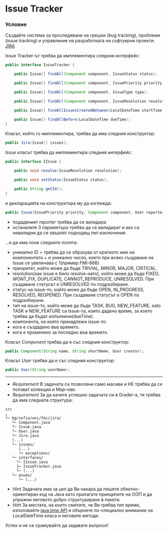 # Issue Tracker

### Условие

Създайте система за проследяване на грешки (bug tracking), проблеми (issue tracking) и управление на разработката на софтуерни проекти. [JIRA](https://www.atlassian.com/software/jira)

Issue Tracker-ът трябва да имплементира следния интерфейс:

```java
public interface IssueTracker {

	public Issue[] findAll(Component component, IssueStatus status);

	public Issue[] findAll(Component component, IssuePriority priority);

	public Issue[] findAll(Component component, IssueType type);

	public Issue[] findAll(Component component, IssueResolution resolution);

	public Issue[] findAllIssuesCreatedBetween(LocalDateTime startTime, LocalDateTime endTime);

	public Issue[] findAllBefore(LocalDateTime dueTime);
}
```

Класът, който го имплементира, трябва да има следния конструктор:

```java
public Jira(Issue[] issues);
```
*Issue* класът трябва да имплементира следния интерфейс:

```java
public interface IIssue {

	public void resolve(IssueResolution resolution);

	public void setStatus(IssueStatus status);

	public String getId();
}
```

и декларацията на конструктора му да изглежда:
```java
public Issue(IssuePriority priority, Component component, User reporter, String description) throws InvalidReporterException; 
```
* πодаденият reporter трябва да се валидира
* останалите 3 параметъра трябва да се валидират и ако са невалидни да се хвърлят подходящ тип изключения.

...и да има поне следните полета:
  * уникално ID = трябва да се образува от краткото име на компонентата + и уникално число, което при всяко създаване на Issue се увеличава с 1(пример FMI-666)
  * приоритет, който може да бъде TRIVIAL, MINOR, MAJOR, CRITICAL.
  * resolution(как issue е било resolve-нато), който може да бъде FIXED, WONT_FIX, DUPLICATE, CANNOT_REPRODUCE, UNRESOLVED. При създаване статусът е UNRESOLVED по подразбиране.
  * статус на issue-то, който може да бъде OPEN, IN_PROGRESS, RESOLVED, REOPENED. При създаване статусът е OPEN по подразбиране.
  * тип на issue-то, който може да бъде TASK, BUG, NEW_FEATURE, кato TASK и NEW_FEATURE са Issue-та, които дадено време, за което трябва да бъдат изпълнени(dueTime).
  * компонента, на която принадлежи issue-то.
  * кога е създадено във времето.
  * кога е променяно за последно във времето.

Класът *Component* трябва да е със следния конструктор:

```java
public Component(String name, String shortName, User creator);
```
  
Класът *User* трябва да е със следния конструктор:

```java
public User(String userName);
```
-------------------------------------
* *Requirement* В задачата са позволени само масиви и НЕ трябва да се ползват колекции и Map–ове.
* *Requirement* За да качите успешно задачата си в Grader-a, тя трябва да има следната структура:
```
src
╷
└─ bg/sofia/uni/fmi/jira/
   └─ Component.java
   └─ Issue.java
   └─ User.java
   └─ Jira.java
   (...)
   └─ issues/
      (...)
      └─ exceptions/
   └─ interfaces/
     └─ IIssue.java
     ├─ IssueTracker.java
     └─ (...)
   └─ enums/
      └─ (...)
```
* *Hint* Задачата има за цел да Ви накара да пишете обектно-ориентиран код на Java като прилагате принципите на ООП и да упражни неговото добро структуриране в пакети.
* *Hint* За местата, на които смятате, че Ви трябва тип време, използвайте [java.time API](https://docs.oracle.com/javase/8/docs/api/java/time/LocalDateTime.html) и обърнете по-специално внимание на LocalDateTime класа и неговите методи.

Успех и не се срамувайте да задавате въпроси!
